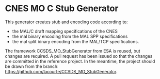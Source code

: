 CNES MO C Stub Generator
========================

This generator creates stub and encoding code according to:
- the MAL/C draft mapping specifications of the CNES
- the mal binary encoding from the MAL SPP specifications
- the mal split binary encoding from the MAL/TCP specifications.

The framework CCSDS_MO_StubGenerator from ESA is reused, but changes are required.
A pull request has been issued so that the changes are committed in the reference project.
In the meantime, the project should be drawn from the branch: https://github.com/lacourte/CCSDS_MO_StubGenerator.